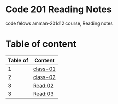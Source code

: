# Code 201 Reading Notes 
code felows amman-201d12 course, Reading notes

# Table of content

   |Table of| Content|
   |----|---------------------------------------------------------------|
   | 1  |  [class-01](https://abed-77.github.io/reading-notes/class-01) |
   | 2  |  [class-02](https://abed-77.github.io/reading-notes/class-02) |
   | 3  |  [Read:02](https://abed-77.github.io/reading-notes/Read:02)   | 
   | 3  |  [Read:03](https://abed-77.github.io/reading-notes/Read:03)   | 

